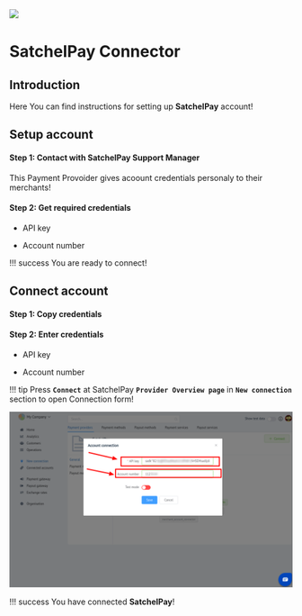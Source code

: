 <img src="https://static.openfintech.io/payment_providers/satchelpay/logo.svg?w=400" width="400px">

# SatchelPay Connector

## Introduction

Here You can find  instructions for setting up **SatchelPay** account!

## Setup account

#### Step 1:  Contact with SatchelPay Support Manager

This Payment Provoider gives acoount credentials personaly to their merchants!

#### Step 2: Get required credentials

-  API key

-  Account number

!!! success
    You are ready to connect!
    
## Connect account

#### Step 1: Copy credentials

#### Step 2: Enter credentials

-  API key

-  Account number

!!! tip
    Press **`Connect`** at SatchelPay **`Provider Overview page`** in **`New connection`** section to open Connection form!



![Connect](images/satchelpay_connect.png)
    


!!! success
    You have connected **SatchelPay**!